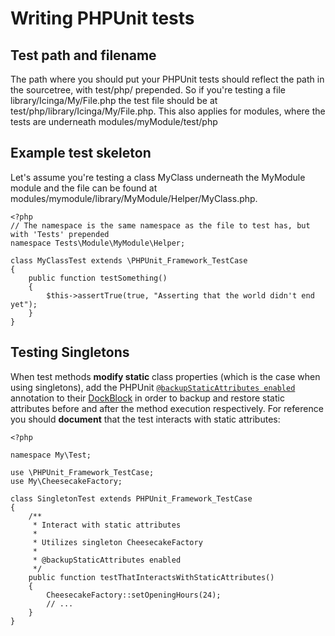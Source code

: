 # Writing PHPUnit tests

## Test path and filename

The path where you should put your PHPUnit tests should reflect the path in the sourcetree, with test/php/ prepended. So
if you're testing a file library/Icinga/My/File.php the test file should be at test/php/library/Icinga/My/File.php. This
also applies for modules, where the tests are underneath modules/myModule/test/php

## Example test skeleton

Let's assume you're testing a class MyClass underneath the MyModule module and the file can be found at
modules/mymodule/library/MyModule/Helper/MyClass.php.

    <?php
    // The namespace is the same namespace as the file to test has, but with 'Tests' prepended
    namespace Tests\Module\MyModule\Helper;

    class MyClassTest extends \PHPUnit_Framework_TestCase
    {
        public function testSomething()
        {
            $this->assertTrue(true, "Asserting that the world didn't end yet");
        }
    }

## Testing Singletons

When test methods **modify static** class properties (which is the case when using singletons), add the PHPUnit
[`@backupStaticAttributes enabled`](http://phpunit.de/manual/3.7/en/appendixes.annotations.html#appendixes.annotations.backupStaticAttributes)
annotation to their [DockBlock](http://www.phpdoc.org/docs/latest/for-users/phpdoc/basic-syntax.html#what-is-a-docblock)
in order to backup and restore static attributes before and after the method execution respectively. For reference you
should **document** that the test interacts with static attributes:

    <?php

    namespace My\Test;

    use \PHPUnit_Framework_TestCase;
    use My\CheesecakeFactory;

    class SingletonTest extends PHPUnit_Framework_TestCase
    {
        /**
         * Interact with static attributes
         *
         * Utilizes singleton CheesecakeFactory
         *
         * @backupStaticAttributes enabled
         */
        public function testThatInteractsWithStaticAttributes()
        {
            CheesecakeFactory::setOpeningHours(24);
            // ...
        }
    }
